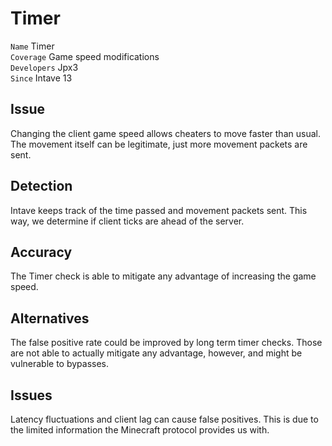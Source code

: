 # Timer

`Name` Timer<br>
`Coverage` Game speed modifications<br>
`Developers` Jpx3<br>
`Since` Intave 13<br>

## Issue

Changing the client game speed allows cheaters to move faster than usual. The movement itself can be legitimate, just
more movement packets are sent.

## Detection

Intave keeps track of the time passed and movement packets sent. This way, we determine if client ticks are ahead of the
server.

## Accuracy

The Timer check is able to mitigate any advantage of increasing the game speed.

## Alternatives

The false positive rate could be improved by long term timer checks. Those are not able to actually mitigate any
advantage, however, and might be vulnerable to bypasses.

## Issues

Latency fluctuations and client lag can cause false positives. This is due to the limited information the Minecraft
protocol provides us with. 
